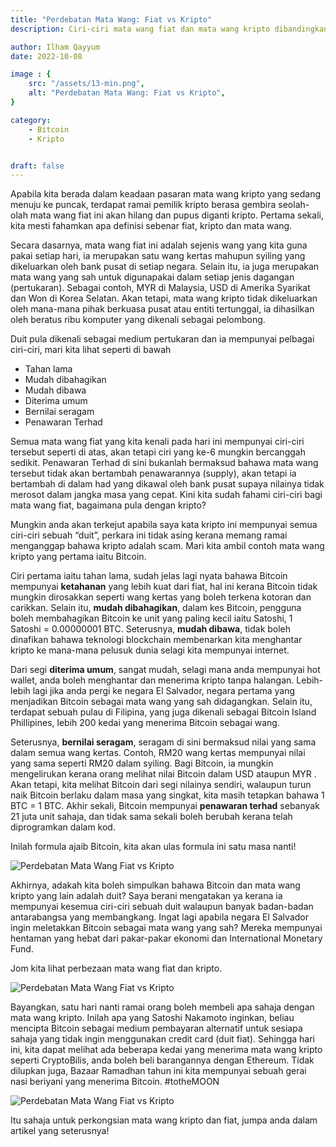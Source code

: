 ```yaml
---
title: "Perdebatan Mata Wang: Fiat vs Kripto"
description: Ciri-ciri mata wang fiat dan mata wang kripto dibandingkan, menekankan potensi mata wang kripto sebagai bentuk wang.

author: Ilham Qayyum
date: 2022-10-08

image : {
    src: "/assets/13-min.png",
    alt: "Perdebatan Mata Wang: Fiat vs Kripto",
}

category: 
    - Bitcoin
    - Kripto


draft: false
---
```


Apabila kita berada dalam keadaan pasaran mata wang kripto yang sedang menuju ke puncak, terdapat ramai pemilik kripto berasa gembira seolah-olah mata wang fiat ini akan hilang dan pupus diganti kripto. Pertama sekali, kita mesti fahamkan apa definisi sebenar fiat, kripto dan mata wang.

Secara dasarnya, mata wang fiat ini adalah sejenis wang yang kita guna pakai setiap hari, ia merupakan satu wang kertas mahupun syiling yang dikeluarkan oleh bank pusat di setiap negara. Selain itu, ia juga merupakan mata wang yang sah untuk digunapakai dalam setiap jenis dagangan (pertukaran). Sebagai contoh, MYR di Malaysia, USD di Amerika Syarikat dan Won di Korea Selatan. Akan tetapi, mata wang kripto tidak dikeluarkan oleh mana-mana pihak berkuasa pusat atau entiti tertunggal, ia dihasilkan oleh beratus ribu komputer yang dikenali sebagai pelombong.

Duit pula dikenali sebagai medium pertukaran dan ia mempunyai pelbagai ciri-ciri, mari kita lihat seperti di bawah

- Tahan lama
- Mudah dibahagikan
- Mudah dibawa
- Diterima umum
- Bernilai seragam
- Penawaran Terhad

Semua mata wang fiat yang kita kenali pada hari ini mempunyai ciri-ciri tersebut seperti di atas, akan tetapi ciri yang ke-6 mungkin bercanggah sedikit. Penawaran Terhad di sini bukanlah bermaksud bahawa mata wang tersebut tidak akan bertambah penawarannya (supply), akan tetapi ia bertambah di dalam had yang dikawal oleh bank pusat supaya nilainya tidak merosot dalam jangka masa yang cepat. Kini kita sudah fahami ciri-ciri bagi mata wang fiat, bagaimana pula dengan kripto?

Mungkin anda akan terkejut apabila saya kata kripto ini mempunyai semua ciri-ciri sebuah “duit”, perkara ini tidak asing kerana memang ramai menganggap bahawa kripto adalah scam. Mari kita ambil contoh mata wang kripto yang pertama iaitu Bitcoin.

Ciri pertama iaitu tahan lama, sudah jelas lagi nyata bahawa Bitcoin mempunyai **ketahanan** yang lebih kuat dari fiat, hal ini kerana Bitcoin tidak mungkin dirosakkan seperti wang kertas yang boleh terkena kotoran dan carikkan. Selain itu, **mudah dibahagikan**, dalam kes Bitcoin, pengguna boleh membahagikan Bitcoin ke unit yang paling kecil iaitu Satoshi, 1 Satoshi = 0.00000001 BTC. Seterusnya, **mudah dibawa**, tidak boleh dinafikan bahawa teknologi blockchain membenarkan kita menghantar kripto ke mana-mana pelusuk dunia selagi kita mempunyai internet.

Dari segi **diterima umum**, sangat mudah, selagi mana anda mempunyai hot wallet, anda boleh menghantar dan menerima kripto tanpa halangan. Lebih-lebih lagi jika anda pergi ke negara El Salvador, negara pertama yang menjadikan Bitcoin sebagai mata wang yang sah didagangkan. Selain itu, terdapat sebuah pulau di Filipina, yang juga dikenali sebagai Bitcoin Island Phillipines, lebih 200 kedai yang menerima Bitcoin sebagai wang.

Seterusnya, **bernilai seragam**, seragam di sini bermaksud nilai yang sama dalam semua wang kertas. Contoh, RM20 wang kertas mempunyai nilai yang sama seperti RM20 dalam syiling. Bagi Bitcoin, ia mungkin mengelirukan kerana orang melihat nilai Bitcoin dalam USD ataupun MYR . Akan tetapi, kita melihat Bitcoin dari segi nilainya sendiri, walaupun turun naik Bitcoin berlaku dalam masa yang singkat, kita masih tetapkan bahawa 1 BTC = 1 BTC. Akhir sekali, Bitcoin mempunyai **penawaran terhad** sebanyak 21 juta unit sahaja, dan tidak sama sekali boleh berubah kerana telah diprogramkan dalam kod.

Inilah formula ajaib Bitcoin, kita akan ulas formula ini satu masa nanti!

<img src="/assets/pb2.png" alt="Perdebatan Mata Wang Fiat vs Kripto" class="pt-4 w-full mx-auto rounded-md">

Akhirnya, adakah kita boleh simpulkan bahawa Bitcoin dan mata wang kripto yang lain adalah duit? Saya berani mengatakan ya kerana ia mempunyai kesemua ciri-ciri sebuah duit walaupun banyak badan-badan antarabangsa yang membangkang. Ingat lagi apabila negara El Salvador ingin meletakkan Bitcoin sebagai mata wang yang sah? Mereka mempunyai hentaman yang hebat dari pakar-pakar ekonomi dan International Monetary Fund.

Jom kita lihat perbezaan mata wang fiat dan kripto.

<img src="/assets/pb3.png" alt="Perdebatan Mata Wang Fiat vs Kripto" class="pt-4 w-full mx-auto rounded-md">

Bayangkan, satu hari nanti ramai orang boleh membeli apa sahaja dengan mata wang kripto. Inilah apa yang Satoshi Nakamoto inginkan, beliau mencipta Bitcoin sebagai medium pembayaran alternatif untuk sesiapa sahaja yang tidak ingin menggunakan credit card (duit fiat). Sehingga hari ini, kita dapat melihat ada beberapa kedai yang menerima mata wang kripto seperti CryptoBilis, anda boleh beli barangannya dengan Ethereum. Tidak dilupkan juga, Bazaar Ramadhan tahun ini kita mempunyai sebuah gerai nasi beriyani yang menerima Bitcoin. #totheMOON

<img src="/assets/pb4.jpeg" alt="Perdebatan Mata Wang Fiat vs Kripto" class="pt-4 w-full mx-auto rounded-md">

Itu sahaja untuk perkongsian mata wang kripto dan fiat, jumpa anda dalam artikel yang seterusnya!